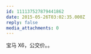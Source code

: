 ```yaml
---
id: 111137527879441862
date: 2015-05-26T03:02:35.000Z
reply: false
media_attachments: 0
---
```


宝马 X6，公交价。。

